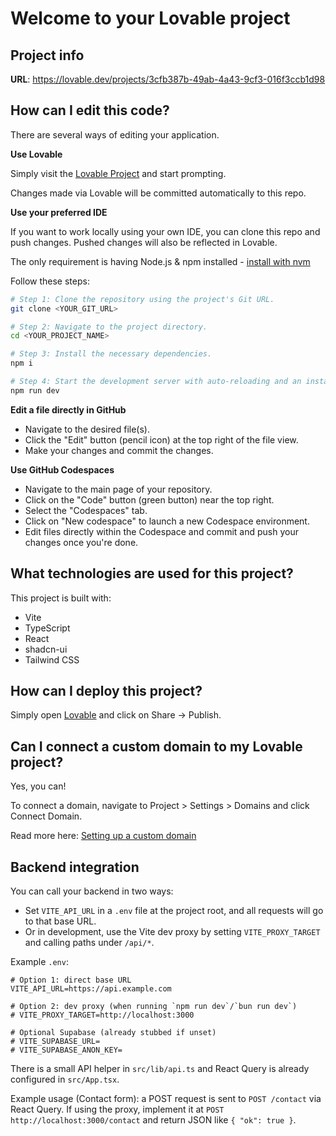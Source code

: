 # Welcome to your Lovable project

## Project info

**URL**: https://lovable.dev/projects/3cfb387b-49ab-4a43-9cf3-016f3ccb1d98

## How can I edit this code?

There are several ways of editing your application.

**Use Lovable**

Simply visit the [Lovable Project](https://lovable.dev/projects/3cfb387b-49ab-4a43-9cf3-016f3ccb1d98) and start prompting.

Changes made via Lovable will be committed automatically to this repo.

**Use your preferred IDE**

If you want to work locally using your own IDE, you can clone this repo and push changes. Pushed changes will also be reflected in Lovable.

The only requirement is having Node.js & npm installed - [install with nvm](https://github.com/nvm-sh/nvm#installing-and-updating)

Follow these steps:

```sh
# Step 1: Clone the repository using the project's Git URL.
git clone <YOUR_GIT_URL>

# Step 2: Navigate to the project directory.
cd <YOUR_PROJECT_NAME>

# Step 3: Install the necessary dependencies.
npm i

# Step 4: Start the development server with auto-reloading and an instant preview.
npm run dev
```

**Edit a file directly in GitHub**

- Navigate to the desired file(s).
- Click the "Edit" button (pencil icon) at the top right of the file view.
- Make your changes and commit the changes.

**Use GitHub Codespaces**

- Navigate to the main page of your repository.
- Click on the "Code" button (green button) near the top right.
- Select the "Codespaces" tab.
- Click on "New codespace" to launch a new Codespace environment.
- Edit files directly within the Codespace and commit and push your changes once you're done.

## What technologies are used for this project?

This project is built with:

- Vite
- TypeScript
- React
- shadcn-ui
- Tailwind CSS

## How can I deploy this project?

Simply open [Lovable](https://lovable.dev/projects/3cfb387b-49ab-4a43-9cf3-016f3ccb1d98) and click on Share -> Publish.

## Can I connect a custom domain to my Lovable project?

Yes, you can!

To connect a domain, navigate to Project > Settings > Domains and click Connect Domain.

Read more here: [Setting up a custom domain](https://docs.lovable.dev/tips-tricks/custom-domain#step-by-step-guide)

## Backend integration

You can call your backend in two ways:

- Set `VITE_API_URL` in a `.env` file at the project root, and all requests will go to that base URL.
- Or in development, use the Vite dev proxy by setting `VITE_PROXY_TARGET` and calling paths under `/api/*`.

Example `.env`:

```
# Option 1: direct base URL
VITE_API_URL=https://api.example.com

# Option 2: dev proxy (when running `npm run dev`/`bun run dev`)
# VITE_PROXY_TARGET=http://localhost:3000

# Optional Supabase (already stubbed if unset)
# VITE_SUPABASE_URL=
# VITE_SUPABASE_ANON_KEY=
```

There is a small API helper in `src/lib/api.ts` and React Query is already configured in `src/App.tsx`.

Example usage (Contact form): a POST request is sent to `POST /contact` via React Query. If using the proxy, implement it at `POST http://localhost:3000/contact` and return JSON like `{ "ok": true }`.
